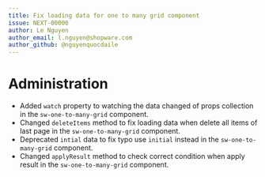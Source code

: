 ```yaml
---
title: Fix loading data for one to many grid component
issue: NEXT-00000
author: Le Nguyen
author_email: l.nguyen@shopware.com
author_github: @nguyenquocdaile
---
```

# Administration
* Added `watch` property to watching the data changed of props collection in the `sw-one-to-many-grid` component.
* Changed `deleteItems` method to fix loading data when delete all items of last page in the `sw-one-to-many-grid` component.
* Deprecated `intial` data to fix typo use `initial` instead in the `sw-one-to-many-grid` component.
* Changed `applyResult` method to check correct condition when apply result in the `sw-one-to-many-grid` component.
